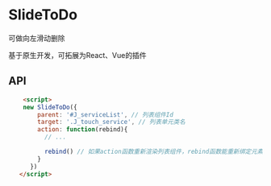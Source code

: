 # SlideToDo
可做向左滑动删除

基于原生开发，可拓展为React、Vue的插件

## API
```html
    <script>
    new SlideToDo({
        parent: '#J_serviceList', // 列表组件Id
        target: '.J_touch_service', // 列表单元类名
        action: function(rebind){
          // ...

  		  rebind() // 如果action函数重新渲染列表组件，rebind函数能重新绑定元素
        }
      })
   </script>
```   

